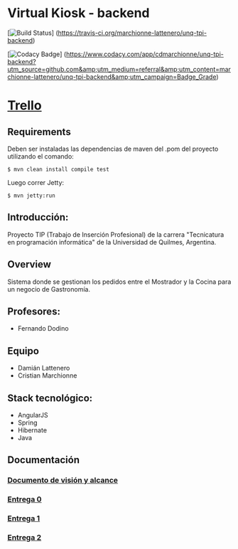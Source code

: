 # Virtual Kiosk - backend

[![Build Status](https://travis-ci.org/marchionne-lattenero/unq-tpi-backend.svg?branch=master)]
(https://travis-ci.org/marchionne-lattenero/unq-tpi-backend)

[![Codacy Badge](https://api.codacy.com/project/badge/Grade/b3b7c19d1e70485e8a3bcfa1b86b516f)]
(https://www.codacy.com/app/cdmarchionne/unq-tpi-backend?utm_source=github.com&amp;utm_medium=referral&amp;utm_content=marchionne-lattenero/unq-tpi-backend&amp;utm_campaign=Badge_Grade)


# [Trello](https://trello.com/tip33)

## Requirements
Deben ser instaladas las dependencias de maven del .pom del proyecto utilizando el comando:

    $ mvn clean install compile test
    
Luego correr Jetty:

    $ mvn jetty:run

## Introducción:

Proyecto TIP (Trabajo de Inserción Profesional) de la carrera "Tecnicatura en programación informática" de la Universidad de Quilmes, Argentina.


## Overview

Sistema donde se gestionan los pedidos entre el Mostrador y la Cocina para un negocio de Gastronomía.

## Profesores:

* Fernando Dodino

## Equipo

+ Damián Lattenero
+ Cristian Marchionne

## Stack tecnológico:
+ AngularJS
+ Spring
+ Hibernate
+ Java

## Documentación

### [Documento de visión y alcance](https://drive.google.com/open?id=11ltOdQpJIYP780u66CZWnH5IhheOQw1dFQctRVm2xk4)

### [Entrega 0](https://drive.google.com/open?id=1BzRSa5731Dir4DRP1xUye1iSX5kruP79yQ-SDVvS1aw)

### [Entrega 1](https://drive.google.com/open?id=1U7aW0AQleWplZhHXCy91HwV-h29_dfC8Bn6xLS8c_t8)

### [Entrega 2](https://docs.google.com/document/d/1SOHIeHglybqBAXw31Oo7o9iHgOPF4ZYWiJA_eg_OyrI/edit#heading=h.ngesrlbd9xk4)
